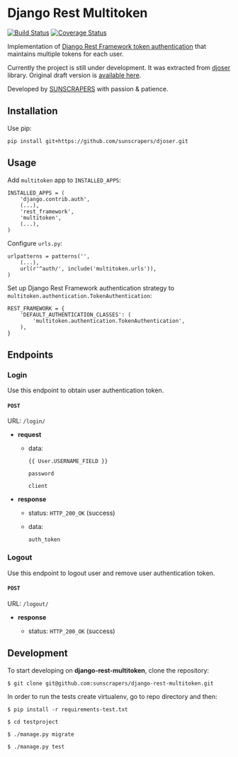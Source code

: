 # Django Rest Multitoken

[![Build Status](https://travis-ci.org/sunscrapers/django-rest-multitoken.svg?branch=master)](https://travis-ci.org/sunscrapers/django-rest-multitoken)
[![Coverage Status](https://coveralls.io/repos/sunscrapers/django-rest-multitoken/badge.png?branch=master)](https://coveralls.io/r/sunscrapers/django-rest-multitoken?branch=master)

Implementation of [Django Rest Framework token authentication](http://www.django-rest-framework.org/api-guide/authentication/#tokenauthentication) that maintains multiple tokens for each user.

Currently the project is still under development. It was extracted from [djoser](https://github.com/sunscrapers/djoser) library. Original draft version is [available here](https://github.com/sunscrapers/djoser/tree/custom-auth-token).

Developed by [SUNSCRAPERS](http://sunscrapers.com/) with passion & patience.

## Installation

Use pip:

```
pip install git+https://github.com/sunscrapers/djoser.git
```

## Usage

Add `multitoken` app to `INSTALLED_APPS`:

```
INSTALLED_APPS = (
    'django.contrib.auth',
    (...),
    'rest_framework',
    'multitoken',
    (...),
)
```

Configure `urls.py`:

```
urlpatterns = patterns('',
    (...),
    url(r'^auth/', include('multitoken.urls')),
)
```

Set up Django Rest Framework authentication strategy to `multitoken.authentication.TokenAuthentication`:

```
REST_FRAMEWORK = {
    'DEFAULT_AUTHENTICATION_CLASSES': (
        'multitoken.authentication.TokenAuthentication',
    ),
}
```

## Endpoints

### Login

Use this endpoint to obtain user authentication token.

#### `POST`

URL: `/login/`

* **request**

    * data:

        `{{ User.USERNAME_FIELD }}`

        `password`
        
        `client`

* **response**

    * status: `HTTP_200_OK` (success)

    * data:

        `auth_token`

### Logout

Use this endpoint to logout user and remove user authentication token.

#### `POST`

URL: `/logout/`

* **response**

    * status: `HTTP_200_OK` (success)

## Development

To start developing on **django-rest-multitoken**, clone the repository:

`$ git clone git@github.com:sunscrapers/django-rest-multitoken.git`

In order to run the tests create virtualenv, go to repo directory and then:

`$ pip install -r requirements-test.txt`

`$ cd testproject`

`$ ./manage.py migrate`

`$ ./manage.py test`
